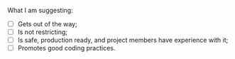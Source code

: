 What I am suggesting:

- [ ] Gets out of the way;
- [ ] Is not restricting;
- [ ] Is safe, production ready, and project members have experience with it;
- [ ] Promotes good coding practices.
